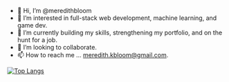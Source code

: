 - 👋 Hi, I’m @meredithbloom
- 👀 I’m interested in full-stack web development, machine learning, and game dev.
- 🌱 I’m currently building my skills, strengthening my portfolio, and on the hunt for a job.
- 💞️ I’m looking to collaborate.
- 📫 How to reach me ... meredith.kbloom@gmail.com.

[![Top Langs](https://github-readme-stats.vercel.app/api/top-langs/?username=meredithbloom)](https://github.com/anuraghazra/github-readme-stats)

<!---
meredithbloom/meredithbloom is a ✨ special ✨ repository because its `README.md` (this file) appears on your GitHub profile.
You can click the Preview link to take a look at your changes.
--->

